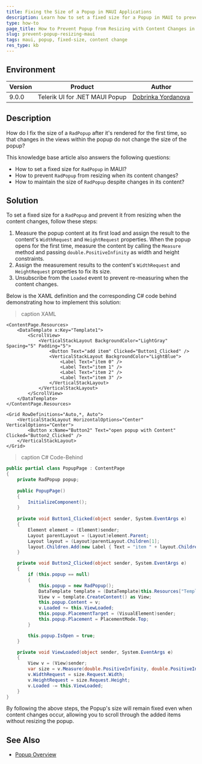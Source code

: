 ```yaml
---
title: Fixing the Size of a Popup in MAUI Applications
description: Learn how to set a fixed size for a Popup in MAUI to prevent resizing when its content changes.
type: how-to
page_title: How to Prevent Popup from Resizing with Content Changes in MAUI
slug: prevent-popup-resizing-maui
tags: maui, popup, fixed-size, content change
res_type: kb
---
```


## Environment

| Version | Product | Author | 
| --- | --- | ---- | 
| 9.0.0 | Telerik UI for .NET MAUI Popup | [Dobrinka Yordanova](https://www.telerik.com/blogs/author/dobrinka-yordanova)| 

## Description

How do I fix the size of a `RadPopup` after it's rendered for the first time, so that changes in the views within the popup do not change the size of the popup? 

This knowledge base article also answers the following questions:
- How to set a fixed size for `RadPopup` in MAUI?
- How to prevent `RadPopup` from resizing when its content changes?
- How to maintain the size of `RadPopup` despite changes in its content?

## Solution

To set a fixed size for a `RadPopup` and prevent it from resizing when the content changes, follow these steps:

1. Measure the popup content at its first load and assign the result to the content's `WidthRequest` and `HeightRequest` properties. When the popup opens for the first time, measure the content by calling the `Measure` method and passing `double.PositiveInfinity` as width and height constraints. 
2. Assign the measurement results to the content's `WidthRequest` and `HeightRequest` properties to fix its size.
3. Unsubscribe from the `Loaded` event to prevent re-measuring when the content changes.

Below is the XAML definition and the corresponding C# code behind demonstrating how to implement this solution:

>caption XAML

```xaml
<ContentPage.Resources>
    <DataTemplate x:Key="Template1">
        <ScrollView>
            <VerticalStackLayout BackgroundColor="LightGray" Spacing="5" Padding="5">
                <Button Text="add item" Clicked="Button1_Clicked" />
                <VerticalStackLayout BackgroundColor="LightBlue">
                    <Label Text="item 0" />
                    <Label Text="item 1" />
                    <Label Text="item 2" />
                    <Label Text="item 3" />
                </VerticalStackLayout>
            </VerticalStackLayout>
        </ScrollView>
    </DataTemplate>
</ContentPage.Resources>

<Grid RowDefinitions="Auto,*, Auto">
    <VerticalStackLayout HorizontalOptions="Center" VerticalOptions="Center">
        <Button x:Name="Button2" Text="open popup with Content" Clicked="Button2_Clicked" />
    </VerticalStackLayout>
</Grid>
```

>caption C# Code-Behind

```csharp
public partial class PopupPage : ContentPage
{
    private RadPopup popup;
    
    public PopupPage()
    {
        InitializeComponent();
    }
    
    private void Button1_Clicked(object sender, System.EventArgs e)
    {
        Element element = (Element)sender;
        Layout parentLayout = (Layout)element.Parent;
        Layout layout = (Layout)parentLayout.Children[1];
        layout.Children.Add(new Label { Text = "item " + layout.Children.Count });
    }

    private void Button2_Clicked(object sender, System.EventArgs e)
    {
        if (this.popup == null)
        {
            this.popup = new RadPopup();
            DataTemplate template = (DataTemplate)this.Resources["Template1"];
            View v = template.CreateContent() as View;
            this.popup.Content = v;
            v.Loaded += this.ViewLoaded;
            this.popup.PlacementTarget = (VisualElement)sender;
            this.popup.Placement = PlacementMode.Top;
        }

        this.popup.IsOpen = true;
    }

    private void ViewLoaded(object sender, System.EventArgs e)
    {
        View v = (View)sender;
        var size = v.Measure(double.PositiveInfinity, double.PositiveInfinity);
        v.WidthRequest = size.Request.Width;
        v.HeightRequest = size.Request.Height;
        v.Loaded -= this.ViewLoaded;
    }
}
```

By following the above steps, the Popup's size will remain fixed even when content changes occur, allowing you to scroll through the added items without resizing the popup.

## See Also

- [Popup Overview](https://docs.devexpress.com/MAUI/DevExpress.Maui.Controls.RadPopup)
